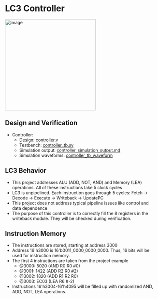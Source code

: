 # LC3 Controller
<img src="https://github.com/coolnikitav/coding-lessons/assets/30304422/6709a018-5cc2-4024-8da9-2f176df188a4" alt="image" width="300"/>

## Design and Verification
- Controller:
  - Design: [controller.v](controller.v)
  - Testbench: [controller_tb.sv](controller_tb.sv)
  - Simulation output: [controller_simulation_output.md](controller_simulation_output.md)
  - Simulation waveforms: [controller_tb_waveform](controller_tb_waveform.md)

## LC3 Behavior
- This project addresses ALU (ADD, NOT, AND) and Memory (LEA) operations. All of these instructions take 5 clock cycles
- LC3 is unpipelined. Each instruction goes through 5 cycles: Fetch -> Decode -> Execute -> Writeback -> UpdatePC
- This project does not address typical pipeline issues like control and data dependence
- The purpose of this controller is to correctly fill the 8 registers in the writeback module. They will be checked during verification.

## Instruction Memory
- The instructions are stored, starting at address 3000
- Address 16'h3000 is 16'b0011_0000_0000_0000. Thus, 16 bits will be used for instruction memory.
- The first 4 instructions are taken from the project example
  - @3000: 5020 (AND R0 R0 #0)
  - @3001: 1422 (ADD R2 R0 #2)
  - @3002: 1820 (ADD R1 R2 R0)
  - @3003: EC03 (LEA R6 #-2)
- Instructions 16'h3004-16'h4095 will be filled up with randomized AND, ADD, NOT, LEA operations.
